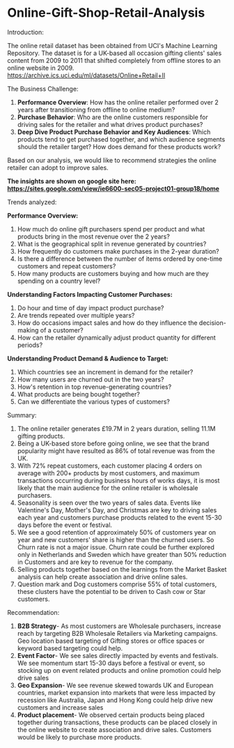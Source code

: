 # Online-Gift-Shop-Retail-Analysis

Introduction:

The online retail dataset has been obtained from UCI's Machine Learning Repository. The dataset is for a UK-based all occasion gifting clients' sales content from 2009 to 2011 that shifted completely from offline stores to an online website in 2009. https://archive.ics.uci.edu/ml/datasets/Online+Retail+II

The Business Challenge:
1) **Performance Overview**: How has the online retailer performed over 2 years after transitioning from offline to online medium?
2) **Purchase Behavior**: Who are the online customers responsible for driving sales for the retailer and what drives product purchases?
3) **Deep Dive Product Purchase Behavior and Key Audiences**: Which products tend to get purchased together, and which audience segments should the retailer target? How does demand for these products work?

Based on our analysis, we would like to recommend strategies the online retailer can adopt to improve sales. 

**The insights are shown on google site here: https://sites.google.com/view/ie6600-sec05-project01-group18/home**

Trends analyzed:

**Performance Overview:**
1) How much do online gift purchasers spend per product and what products bring in the most revenue over the 2 years?
2) What is the geographical split in revenue generated by countries?
3) How frequently do customers make purchases in the 2-year duration?
4) Is there a difference between the number of items ordered by one-time customers and repeat customers?
5) How many products are customers buying and how much are they spending on a country level?

**Understanding Factors Impacting Customer Purchases:**
1) Do hour and time of day impact product purchase?
2) Are trends repeated over multiple years?
3) How do occasions impact sales and how do they influence the decision-making of a customer?
4) How can the retailer dynamically adjust product quantity for different periods?

**Understanding Product Demand & Audience to Target:**
1) Which countries see an increment in demand for the retailer?
2) How many users are churned out in the two years?
3) How's retention in top revenue-generating countries?
4) What products are being bought together?
5) Can we differentiate the various types of customers? 

Summary:
1) The online retailer generates £19.7M in 2 years duration, selling 11.1M gifting products.
2) Being a UK-based store before going online, we see that the brand popularity might have resulted as 86% of total revenue was from the UK.
3) With 72% repeat customers, each customer placing 4 orders on average with 200+ products by most customers, and maximum transactions occurring during business hours of works days, it is most likely that the main audience for the online retailer is wholesale purchasers.
4) Seasonality is seen over the two years of sales data. Events like Valentine's Day, Mother's Day, and Christmas are key to driving sales each year and customers purchase products related to the event 15-30 days before the event or festival.
5) We see a good retention of approximately 50% of customers year on year and new customers' share is higher than the churned users. So Churn rate is not a major issue. Churn rate could be further explored only in Netherlands and Sweden which have greater than 50% reduction in Customers and are key to revenue for the company.
6) Selling products together based on the learnings from the Market Basket analysis can help create association and drive online sales.
7) Question mark and Dog customers comprise 55% of total customers, these clusters have the potential to be driven to Cash cow or Star customers.

Recommendation:
1) **B2B Strategy**- As most customers are Wholesale purchasers, increase reach by targeting B2B Wholesale Retailers via Marketing campaigns. Geo location based targeting of Gifting stores or office spaces or keyword based targeting could help.
2) **Event Factor**- We see sales directly impacted by events and festivals. We see momentum start 15-30 days before a festival or event, so stocking up on event related products and online promotion could help drive sales
3) **Geo Expansion**- We see revenue skewed towards UK and European countries, market expansion into markets that were less impacted by recession like Australia, Japan and Hong Kong could help drive new customers and increase sales
4) **Product placement**- We observed certain products being placed together during transactions, these products can be placed closely in the online website to create association and drive sales. Customers would be likely to purchase more products.
